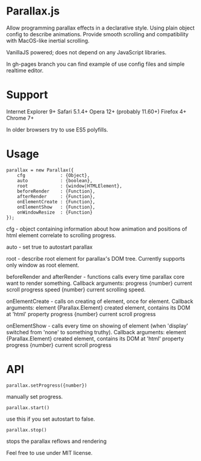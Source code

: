 Parallax.js
===========

Allow programming parallax effects in a declarative style.
Using plain object config to describe animations.
Provide smooth scrolling and compatibility with MacOS-like inertial scrolling.

VanillaJS powered; does not depend on any JavaScript libraries.

In gh-pages branch you can find example of use config files and simple realtime editor.

Support
===========
Internet Explorer 9+
Safari 5.1.4+
Opera 12+ (probably 11.60+)
Firefox 4+
Chrome 7+

In older browsers try to use ES5 polyfills.

Usage
============

    parallax = new Parallax({
        cfg             : {Object},
        auto            : {boolean},
        root            : {window|HTMLElement},
        beforeRender    : {Function},
        afterRender     : {Function},
        onElementCreate : {Function},
        onElementShow   : {Function},
        onWindowResize  : {Function}
    });

cfg - object containing information about how animation and positions of html element correlate to scrolling progress.

auto - set true to autostart parallax

root - describe root element for parallax's DOM tree. Currently supports only window as root element.

beforeRender and afterRender - functions calls every time parallax core want to render something.
Callback arguments:
progress {number} current scroll progress
speed {number} current scrolling speed.

onElementCreate - calls on creating of element, once for element.
Callback arguments:
element {Parallax.Element} created element, contains its DOM at 'html' property
progress {number} current scroll progress

onElementShow - calls every time on showing of element (when 'display' switched from 'none' to something truthy).
Callback arguments:
element {Parallax.Element} created element, contains its DOM at 'html' property
progress {number} current scroll progress


API
===========

    parallax.setProgress({number})

manually set progress.

    parallax.start()

use this if you set autostart to false.

    parallax.stop()

stops the parallax reflows and rendering

Feel free to use under MIT license.